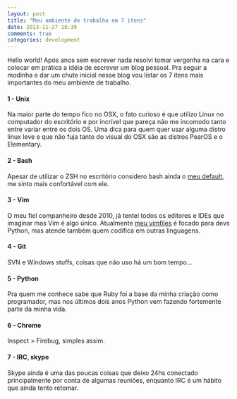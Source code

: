 ```yaml
---
layout: post
title: "Meu ambiente de trabalho em 7 itens"
date: 2013-11-27 18:39
comments: true
categories: development
---
```

<!--more-->


Hello world! Após anos sem escrever nada resolvi tomar vergonha na cara e colocar em prática a idéia de escrever um blog pessoal. Pra seguir a modinha e dar um chute inicial nesse blog vou listar os 7 itens mais importantes do meu ambiente de trabalho.


#### 1 - Unix ####

Na maior parte do tempo fico no OSX, o fato curioso é que utilizo Linux no computador do escritório e 
por incrível que pareça não me incomodo tanto entre variar entre os dois OS. Uma dica para quem quer usar alguma distro linux leve e que não fuja tanto do visual do OSX são as distros PearOS e o Elementary.

#### 2 - Bash ####

Apesar de utilizar o ZSH no escritório considero bash ainda o [meu default](https://github.com/lerrua/dotfiles "dotfiles"), me sinto mais confortável com ele.

#### 3 - Vim ####

O meu fiel companheiro desde 2010, já tentei todos os editores e IDEs que imaginar mas Vim é algo único. Atualmente [meu vimfiles](https://github.com/lerrua/vimfiles "Vimfiles") é focado para devs Python, mas atende também quem codifica em outras linguagens.

#### 4 - Git ####

SVN e Windows stuffs, coisas que não uso há um bom tempo...

#### 5 - Python ####

Pra quem me conhece sabe que Ruby foi a base da minha criação como programador, mas nos últimos dois anos Python vem fazendo fortemente parte da minha vida.

#### 6 - Chrome ####

Inspect > Firebug, simples assim.

#### 7 - IRC, skype ####

Skype ainda é uma das poucas coisas que deixo 24hs conectado principalmente por conta de algumas reuniões, enquanto IRC é um hábito que ainda tento retomar.
